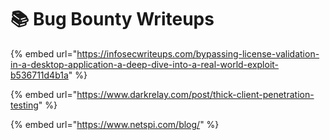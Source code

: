 # 📚 Bug Bounty Writeups

{% embed url="https://infosecwriteups.com/bypassing-license-validation-in-a-desktop-application-a-deep-dive-into-a-real-world-exploit-b536711d4b1a" %}

{% embed url="https://www.darkrelay.com/post/thick-client-penetration-testing" %}

{% embed url="https://www.netspi.com/blog/" %}
